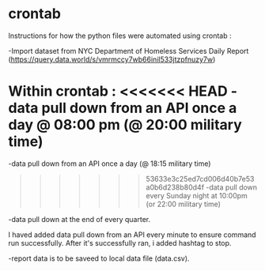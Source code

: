 # crontab

Instructions for how the python files were automated using crontab :

-Import dataset from NYC Department of Homeless Services Daily Report (https://query.data.world/s/vmrmccy7wb66inil533jtzpfnuzy7w)


Within crontab : 
<<<<<<< HEAD
-data pull down from an API once a day @ 08:00 pm (@ 20:00 military time) 
=======

-data pull down from an API once a day (@ 18:15 military time) 

>>>>>>> 53633e3c25ed7cd006d40b7e53a0b6d238b80d4f
-data pull down every Sunday night at 10:00pm (or 22:00 military time)

-data pull down at the end of every quarter.

I haved added data pull down from an API every minute to ensure command run successfully. 
After it's successfully ran, i added hashtag to stop.

-report data is to be saveed to local data file (data.csv).
